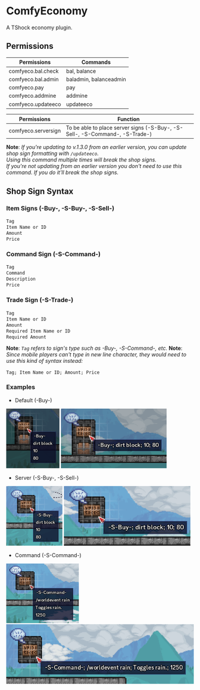 # ComfyEconomy
A TShock economy plugin.

## Permissions
| Permissions        | Commands               |
|--------------------|------------------------|
| comfyeco.bal.check | bal, balance           |
| comfyeco.bal.admin | baladmin, balanceadmin |
| comfyeco.pay       | pay                    |
| comfyeco.addmine   | addmine                |
| comfyeco.updateeco | updateeco              |

| Permissions         | Function                                                          |
|---------------------|-------------------------------------------------------------------|
| comfyeco.serversign | To be able to place server signs (-S-Buy-, -S-Sell-, -S-Command-, -S-Trade-) |

**Note**: _If you're updating to v.1.3.0 from an earlier version, you can update shop sign formatting with ``/updateeco``._ <br>
          _Using this command multiple times will break the shop signs._ <br>
          _If you're not updating from an earlier version you don't need to use this command. If you do it'll break the shop signs._

## Shop Sign Syntax
### Item Signs (-Buy-, -S-Buy-, -S-Sell-)
```
Tag
Item Name or ID
Amount
Price
```
### Command Sign (-S-Command-)
```
Tag
Command
Description
Price
```
### Trade Sign (-S-Trade-)
```
Tag
Item Name or ID
Amount
Required Item Name or ID
Required Amount
```
**Note**: _``Tag`` refers to sign's type such as -Buy-, -S-Command-, etc._
**Note**: _Since mobile players can't type in new line character, they would need to use this kind of syntax instead:_
```
Tag; Item Name or ID; Amount; Price
```


### Examples
* Default (-Buy-)
<img src="https://github.com/Soof4/ComfyEconomy/blob/main/Shop%20Sign%20Syntax%20Examples/default0.png?raw=true" alt="alt text" height="160px">
<img src="https://github.com/Soof4/ComfyEconomy/blob/main/Shop%20Sign%20Syntax%20Examples/default1.png?raw=true" alt="alt text" height="160px">

* Server (-S-Buy-, -S-Sell-)
<img src="https://github.com/Soof4/ComfyEconomy/blob/main/Shop%20Sign%20Syntax%20Examples/server0.png?raw=true" alt="alt text" height="160px">
<img src="https://github.com/Soof4/ComfyEconomy/blob/main/Shop%20Sign%20Syntax%20Examples/server1.png?raw=true" alt="alt text" height="160px">

* Command (-S-Command-)
<img src="https://github.com/Soof4/ComfyEconomy/blob/main/Shop%20Sign%20Syntax%20Examples/command0.png?raw=true" alt="alt text" height="160px">
<img src="https://github.com/Soof4/ComfyEconomy/blob/main/Shop%20Sign%20Syntax%20Examples/command1.png?raw=true" alt="alt text" height="160px">

